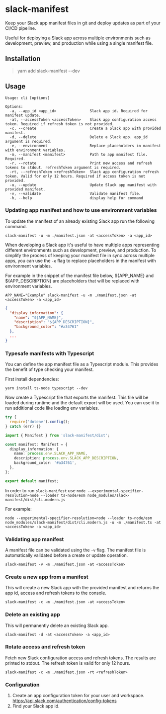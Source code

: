 # slack-manifest

Keep your Slack app manifest files in git and deploy updates as part of your CI/CD pipeline. 
 
Useful for deploying a Slack app across multiple environments such as development, preview, and production while using a single manifest file.

## Installation

> yarn add slack-manifest --dev

## Usage

```shell
Usage: cli [options]

Options:
  -a, --app_id <app_id>               Slack app id. Required for manifest update.
  -at, --accessToken <accessToken>    Slack app configuration access token. Required if refresh token is not provided.
  -c, --create                        Create a Slack app with provided manifest.
  -d, --delete                        Delete a Slack app. app_id argument is required.
  -e, --environment                   Replace placeholders in manifest with environment variables.
  -m, --manifest <manifest>           Path to app manifest file. Required.
  -r, --rotate                        Print new access and refresh tokens to stdout. refreshToken argument is required.
  -rt, --refreshToken <refreshToken>  Slack app configuration refresh token. Valid for only 12 hours. Required if access token is not provided.
  -u, --update                        Update Slack app manifest with provided manifest.
  -v, --validate                      Validate manifest file.
  -h, --help                          display help for command
```

### Updating app manifest and how to use environment variables

To update the manifest of an already existing Slack app run the following command.

```shell
slack-manifest -u -m ./manifest.json -at <accessToken> -a <app_id>
```

When developing a Slack app it's useful to have multiple apps representing different environments such as development, preview, and production. To simplify the process of keeping your manifest file in sync across multiple apps, you can use the `-e` flag to replace placeholders in the manifest with environment variables.

For example in the snippet of the manifest file below, ${APP_NAME} and ${APP_DESCRIPTION} are placeholders that will be replaced with environment variables.

```shell
APP_NAME="Example" slack-manifest -u -m ./manifest.json -at <accessToken> -a <app_id>
```

```json
{
  "display_information": {
    "name": "${APP_NAME}",
    "description": "${APP_DESCRIPTION}",
    "background_color": "#a34761"
  },
  ...
}
```

### Typesafe manifests with Typescript

You can define the app manifest file as a Typescript module. This provides the benefit of type checking your manifest. 

First install dependencies:

```shell
yarn install ts-node typescript --dev
```

Now create a Typescript file that exports the manifest. This file will be loaded during runtime and the default export will be used. You can use it to run additional code like loading env variables.

```typescript
try {
  require('dotenv').config();
} catch (err) {}

import { Manifest } from 'slack-manifest/dist';

const manifest: Manifest = {
  display_information: {
    name: process.env.SLACK_APP_NAME,
    description: process.env.SLACK_APP_DESCRIPTION,
    background_color: '#a34761',
  },
};

export default manifest;
```

In order to run `slack-manifest` use `node --experimental-specifier-resolution=node --loader ts-node/esm node_modules/slack-manifest/dist/cli.modern.js`

For example:

```shell
node --experimental-specifier-resolution=node --loader ts-node/esm node_modules/slack-manifest/dist/cli.modern.js -u -m ./manifest.ts -at <accessToken> -a <app_id>
```

### Validating app manifest

A manifest file can be validated using the `-v` flag. The manifest file is automatically validated before a create or update operation.

```shell
slack-manifest -v -m ./manifest.json -at <accessToken>
```

### Create a new app from a manifest

This will create a new Slack app with the provided manifest and returns the app id, access and refresh tokens to the console.

```shell
slack-manifest -c -m ./manifest.json -at <accessToken>
```

### Delete an existing app

This will permanently delete an existing Slack app.

```shell
slack-manifest -d -at <accessToken> -a <app_id>
```

### Rotate access and refresh token

Fetch new Slack configuration access and refresh tokens. The results are printed to stdout. The refresh token is valid for only 12 hours.

```shell
slack-manifest -c -m ./manifest.json -rt <refreshToken>
```

### Configuration

1. Create an app configuration token for your user and workspace. https://api.slack.com/authentication/config-tokens
2. Find your Slack app id.
